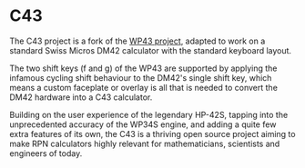# C43

The C43 project is a fork of the [WP43 project](https://gitlab.com/rpncalculators/wp43), adapted to work on a standard Swiss Micros DM42 calculator with the standard keyboard layout.

The two shift keys (f and g) of the WP43 are supported by applying the infamous cycling shift behaviour to the DM42's single shift key, which means a custom faceplate or overlay is all that is needed to convert the DM42 hardware into a C43 calculator.

Building on the user experience of the legendary HP-42S, tapping into the unprecedented accuracy of the WP34S engine, and adding a quite few extra features of its own, the C43 is a thriving open source project aiming to make RPN calculators highly relevant for mathematicians, scientists and engineers of today.
